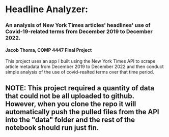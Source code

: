 # Headline Analyzer:
### An analysis of New York Times articles' headlines' use of Covid-19-related terms from December 2019 to December 2022.
#### Jacob Thoma, COMP 4447 Final Project

This project uses an app I built using the New York Times API to scrape article metadata from December 2019 to December 2022 and then conduct simple analysis of the use of covid-realted terms over that time period. 

## NOTE: This project required a quantity of data that could not be all uploaded to github. However, when you clone the repo it will automatically push the pulled files from the API into the "data" folder and the rest of the notebook should run just fin.